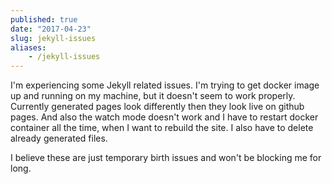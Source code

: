 ```yaml
---
published: true
date: "2017-04-23"
slug: jekyll-issues
aliases:
    - /jekyll-issues
---
```


I'm experiencing some Jekyll related issues. I'm trying to get docker image up and running on my machine, but it doesn't seem to work properly. Currently generated pages look differently then they look live on github pages. And also the watch mode doesn't work and I have to restart docker container all the time, when I want to rebuild the site. I also have to delete already generated files.

I believe these are just temporary birth issues and won't be blocking me for long.

